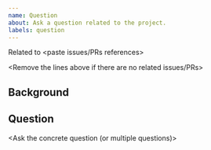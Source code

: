 ```yaml
---
name: Question
about: Ask a question related to the project.
labels: question
---
```


Related to <paste issues/PRs references>  

<Remove the lines above if there are no related issues/PRs>




## Background

<Describe the preconditions and the situation which lead to your question>




## Question

<Ask the concrete question (or multiple questions)>
